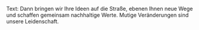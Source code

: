Text: Dann bringen wir Ihre Ideen auf die Straße, ebenen Ihnen neue Wege und schaffen gemeinsam nachhaltige Werte. Mutige Veränderungen sind unsere Leidenschaft.

